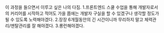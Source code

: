 이 과정을 들으면서 이루고 싶은 나의 다짐.
1.프론트엔드 스쿨 수업을 통해 개발자로서의 커리어를 시작하고
적어도 가을 쯤에는 개발자 구실을 할 수 있겠구나 생각할 정도가 될 수 있도록
노력해야겠다.
2.장장 6개월동안의 긴 시간이니까 무리하지 말고 체력관리/멘탈관리를 잘 해야겠다.
3.롱런해야겠다.
